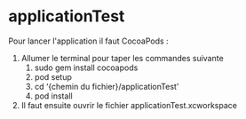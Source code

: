 # applicationTest
Pour lancer l'application il faut CocoaPods :
1. Allumer le terminal pour taper les commandes suivante
    1. sudo gem install cocoapods
    2. pod setup
    3. cd ‘{chemin du fichier}/applicationTest’
    4. pod install
2. Il faut ensuite ouvrir le fichier applicationTest.xcworkspace
